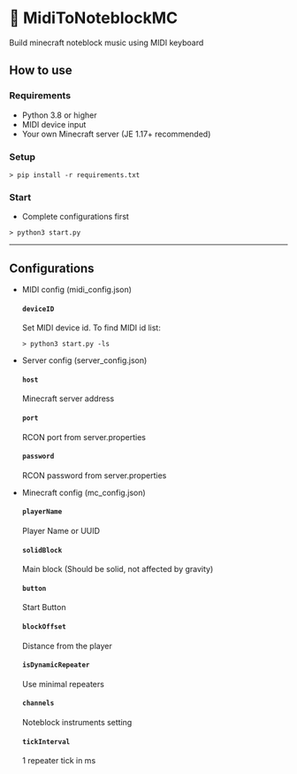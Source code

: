 # 🎹 MidiToNoteblockMC
Build minecraft noteblock music using MIDI keyboard

## How to use

### Requirements
* Python 3.8 or higher
* MIDI device input
* Your own Minecraft server (JE 1.17+ recommended)

### Setup
```
> pip install -r requirements.txt
```

### Start
- Complete configurations first
```
> python3 start.py
```
---
## Configurations
- MIDI config (midi_config.json)

    #### `deviceID`
    Set MIDI device id. To find MIDI id list:
    ```
    > python3 start.py -ls
    ```

- Server config (server_config.json)

    #### `host`
    Minecraft server address
    #### `port`
    RCON port from server.properties
    #### `password`
    RCON password from server.properties

- Minecraft config (mc_config.json)

    #### `playerName`
    Player Name or UUID
    #### `solidBlock`
    Main block (Should be solid, not affected by gravity)
    #### `button`
    Start Button
    #### `blockOffset`
    Distance from the player
    #### `isDynamicRepeater`
    Use minimal repeaters
    #### `channels`
    Noteblock instruments setting
    #### `tickInterval`
    1 repeater tick in ms
